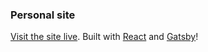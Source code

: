 ### Personal site

[Visit the site live](www.mikekerslake.com).
Built with [React](https://reactjs.org/) and [Gatsby](https://www.gatsbyjs.org)! 
